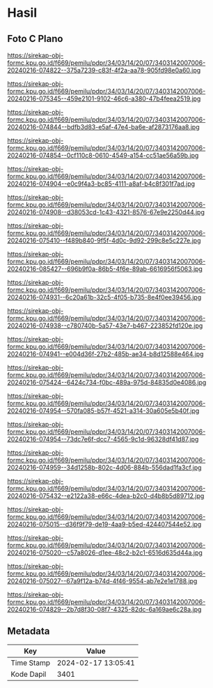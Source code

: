 # Hasil

## Foto C Plano

https://sirekap-obj-formc.kpu.go.id/f669/pemilu/pdpr/34/03/14/20/07/3403142007006-20240216-074822--375a7239-c83f-4f2a-aa78-905fd98e0a60.jpg

https://sirekap-obj-formc.kpu.go.id/f669/pemilu/pdpr/34/03/14/20/07/3403142007006-20240216-075345--459e2101-9102-46c6-a380-47b4feea2519.jpg

https://sirekap-obj-formc.kpu.go.id/f669/pemilu/pdpr/34/03/14/20/07/3403142007006-20240216-074844--bdfb3d83-e5af-47e4-ba6e-af2873176aa8.jpg

https://sirekap-obj-formc.kpu.go.id/f669/pemilu/pdpr/34/03/14/20/07/3403142007006-20240216-074854--0cf110c8-0610-4549-a154-cc51ae56a59b.jpg

https://sirekap-obj-formc.kpu.go.id/f669/pemilu/pdpr/34/03/14/20/07/3403142007006-20240216-074904--e0c9f4a3-bc85-4111-a8af-b4c8f301f7ad.jpg

https://sirekap-obj-formc.kpu.go.id/f669/pemilu/pdpr/34/03/14/20/07/3403142007006-20240216-074908--d38053cd-1c43-4321-8576-67e9e2250d44.jpg

https://sirekap-obj-formc.kpu.go.id/f669/pemilu/pdpr/34/03/14/20/07/3403142007006-20240216-075410--f489b840-9f5f-4d0c-9d92-299c8e5c227e.jpg

https://sirekap-obj-formc.kpu.go.id/f669/pemilu/pdpr/34/03/14/20/07/3403142007006-20240216-085427--696b9f0a-86b5-4f6e-89ab-6616956f5063.jpg

https://sirekap-obj-formc.kpu.go.id/f669/pemilu/pdpr/34/03/14/20/07/3403142007006-20240216-074931--6c20a61b-32c5-4f05-b735-8e4f0ee39456.jpg

https://sirekap-obj-formc.kpu.go.id/f669/pemilu/pdpr/34/03/14/20/07/3403142007006-20240216-074938--c780740b-5a57-43e7-b467-223852fd120e.jpg

https://sirekap-obj-formc.kpu.go.id/f669/pemilu/pdpr/34/03/14/20/07/3403142007006-20240216-074941--e004d36f-27b2-485b-ae34-b8d12588e464.jpg

https://sirekap-obj-formc.kpu.go.id/f669/pemilu/pdpr/34/03/14/20/07/3403142007006-20240216-075424--6424c734-f0bc-489a-975d-84835d0e4086.jpg

https://sirekap-obj-formc.kpu.go.id/f669/pemilu/pdpr/34/03/14/20/07/3403142007006-20240216-074954--570fa085-b57f-4521-a314-30a605e5b40f.jpg

https://sirekap-obj-formc.kpu.go.id/f669/pemilu/pdpr/34/03/14/20/07/3403142007006-20240216-074954--73dc7e6f-dcc7-4565-9c1d-96328df41d87.jpg

https://sirekap-obj-formc.kpu.go.id/f669/pemilu/pdpr/34/03/14/20/07/3403142007006-20240216-074959--34d1258b-802c-4d06-884b-556dad1fa3cf.jpg

https://sirekap-obj-formc.kpu.go.id/f669/pemilu/pdpr/34/03/14/20/07/3403142007006-20240216-075432--e2122a38-e66c-4dea-b2c0-d4b8b5d89712.jpg

https://sirekap-obj-formc.kpu.go.id/f669/pemilu/pdpr/34/03/14/20/07/3403142007006-20240216-075015--d36f9f79-de19-4aa9-b5ed-424407544e52.jpg

https://sirekap-obj-formc.kpu.go.id/f669/pemilu/pdpr/34/03/14/20/07/3403142007006-20240216-075020--c57a8026-d1ee-48c2-b2c1-6516d635d44a.jpg

https://sirekap-obj-formc.kpu.go.id/f669/pemilu/pdpr/34/03/14/20/07/3403142007006-20240216-075027--67a9f12a-b74d-4f46-9554-ab7e2e1e1788.jpg

https://sirekap-obj-formc.kpu.go.id/f669/pemilu/pdpr/34/03/14/20/07/3403142007006-20240216-074829--2b7d8f30-08f7-4325-82dc-6a169ae6c28a.jpg


## Metadata

| Key        | Value               |
| ---------- | ------------------- |
| Time Stamp | 2024-02-17 13:05:41 |
| Kode Dapil | 3401                |



